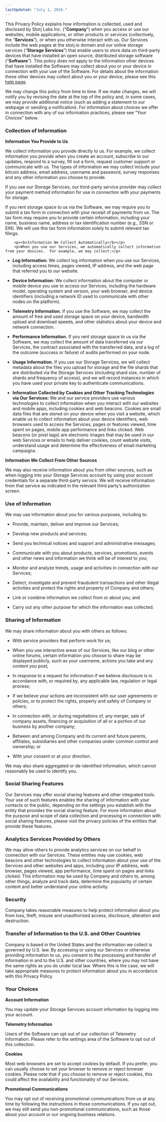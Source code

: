 ```yaml
---
lastUpdated: "July 1, 2016."
---
```


<p>This Privacy Policy explains how information is collected, used and disclosed by Storj Labs Inc. (“<b>Company</b>”) when you access or use our websites, mobile applications, or other products or services (collectively, the “<b>Services</b>”), or when you otherwise interact with us.  Our Services include the web pages at the storj.io domain and our online storage services (“<b>Storage Services</b>”) that enable users to store data on third-party devices that have installed an open source, distributed storage software (“<b>Software</b>”). This policy does not apply to the information other devices that have installed the Software may collect about you or your device in connection with your use of the Software. For details about the information these other devices may collect about you or your device, please see this <a href="storj-share-information.html" class="link">help page</a>.</p>

<p>We may change this policy from time to time.  If we make changes, we will notify you by revising the date at the top of the policy and, in some cases, we may provide additional notice (such as adding a statement to our webpage or sending a notification).  For information about choices we offer in connection with any of our information practices, please see “Your Choices” below.</p>

<h3>Collection of Information</h3>

<p><b>Information You Provide to Us</b></p>
<p>We collect information you provide directly to us.  For example, we collect information you provide when you create an account, subscribe to our updates, respond to a survey, fill out a form, request customer support or communicate with us.  The types of information we may collect include your bitcoin address, email address, username and password, survey responses and any other information you choose to provide.
<p>If you use our Storage Services, our third-party service provider may collect your payment method information for use in connection with your payments for storage. </p>
<p>If you rent storage space to us via the Software, we may require you to submit a tax form in connection with your receipt of payments from us.  The tax form may require you to provide certain information, including your name, business name, address or tax identification number (e.g., SSN or EIN).  We will use this tax form information solely to submit relevant tax filings.</p>

        <p><b>Information We Collect Automatically</b></p>
        <p>When you use our Services, we automatically collect information from your devices.  For example, we may collect:</p>
<ul>
    <li>
    <p><b>Log Information:</b>  We collect log information when you use our Services, including access times, pages viewed, IP address, and the web page that referred you to our website.</p>
    </li>
    <li>
    <p><b>Device Information:</b>  We collect information about the computer or mobile device you use to access our Services, including the hardware model, operating system and version, your web browser, and device identifiers (including a network ID used to communicate with other nodes on the platform).</p>
    </li>
    <li>
    <p><b>Telemetry Information.</b> If you use the Software, we may collect the amount of free and used storage space on your device, bandwidth upload and download speeds, and other statistics about your device and network connection. </p>
    </li>
    <li>
    <p><b>Performance Information.</b>  If you rent storage space to us via the Software, we may collect the amount of data transferred via our Services, the contract associated with the transferred data, and a log of the outcome (success or failure) of audits performed on your node.</p>
    </li>
    <li>
    <p><b>Usage Information.</b>  If you use our Storage Services, we will collect metadata about the files you upload for storage and the file shards that are distributed via the Storage Services (including shard size, number of shards and frequency of access), and we will record instances in which you have used your private key to authenticate communications.</p>
    </li>
    <li>
    <p><b>Information Collected by Cookies and Other Tracking Technologies via Our Services:</b>  We and our service providers use various technologies to collect information when you interact with our websites and mobile apps, including cookies and web beacons.  Cookies are small data files that are stored on your device when you visit a website, which enable us to collect information about your device identifiers, web browsers used to access the Services, pages or features viewed, time spent on pages, mobile app performance and links clicked.  Web beacons (or pixel tags) are electronic images that may be used in our web Services or emails to help deliver cookies, count website visits, understand usage and determine the effectiveness of email marketing campaigns.</p>
    </li>
</ul>
        <p><b>Information We Collect From Other Sources</b></p>
        <p>We may also receive information about you from other sources, such as when logging into your Storage Services account by using your account credentials for a separate third-party service.  We will receive information from that service as indicated in the relevant third party’s authorization screen.</p>

<h3>Use of Information</h3>
<p>We may use information about you for various purposes, including to:</p>
<ul>
    <li>
    <p>Provide, maintain, deliver and improve our Services;</p>
    </li>
    <li>
    <p>Develop new products and services;</p>
    </li>
    <li>
    <p>Send you technical notices and support and administrative messages;</p>
    </li>
    <li>
    <p>Communicate with you about products, services, promotions, events and other news and information we think will be of interest to you;</p>
    </li>
    <li>
    <p>Monitor and analyze trends, usage and activities in connection with our Services; </p>
    </li>
    <li>
    <p>Detect, investigate and prevent fraudulent transactions and other illegal activities and protect the rights and property of Company and others;</p>
    </li>
    <li>
    <p>Link or combine information we collect from or about you; and</p>
    </li>
    <li>
    <p>Carry out any other purpose for which the information was collected.</p>
    </li>
</ul>

<h3>Sharing of Information</h3>
<p>We may share information about you with others as follows:</p>
<ul>
    <li>
    <p>With service providers that perform work for us; </p>
    </li>
    <li>
    <p>When you use interactive areas of our Services, like our blog or other online forums, certain information you choose to share may be displayed publicly, such as your username, actions you take and any content you post; </p>
    </li>
    <li>
    <p>In response to a request for information if we believe disclosure is in accordance with, or required by, any applicable law, regulation or legal process;</p>
    </li>
    <li>
    <p>If we believe your actions are inconsistent with our user agreements or policies, or to protect the rights, property and safety of Company or others;</p>
    </li>
    <li>
    <p>In connection with, or during negotiations of, any merger, sale of company assets, financing or acquisition of all or a portion of our business by another company; </p>
    </li>
    <li>
    <p>Between and among Company and its current and future parents, affiliates, subsidiaries and other companies under common control and ownership; or</p>
    </li>
    <li>
    <p>With your consent or at your direction. </p>
    </li>
</ul>
<p>We may also share aggregated or de-identified information, which cannot reasonably be used to identify you.</p>

<h3>Social Sharing Features</h3>
<p>Our Services may offer social sharing features and other integrated tools. Your use of such features enables the sharing of information with your contacts or the public, depending on the settings you establish with the entity that provides the social sharing feature.  For more information about the purpose and scope of data collection and processing in connection with social sharing features, please visit the privacy policies of the entities that provide these features.</p>

<h3>Analytics Services Provided by Others</h3>
<p>We may allow others to provide analytics services on our behalf in connection with our Services. These entities may use cookies, web beacons and other technologies to collect information about your use of the Services and other websites and apps, including your IP address, web browser, pages viewed, app performance, time spent on pages and links clicked.  This information may be used by Company and others to, among other things, analyze and track data, determine the popularity of certain content and better understand your online activity.</p>

<h3>Security</h3>
<p>Company takes reasonable measures to help protect information about you from loss, theft, misuse and unauthorized access, disclosure, alteration and destruction.</p>

<h3>Transfer of Information to the U.S. and Other Countries</h3>
<p>Company is based in the United States and the information we collect is governed by U.S. law.  By accessing or using our Services or otherwise providing information to us, you consent to the processing and transfer of information in and to the U.S. and other countries, where you may not have the same rights as you do under local law.  Where this is the case, we will take appropriate measures to protect information about you in accordance with this Privacy Policy.</p>

<h3>Your Choices</h3>
<p><b>Account Information</b></p>
<p>You may update your Storage Services account information by logging into your account.</p>
<p><b>Telemetry Information</b></p>
<p>Users of the Software can opt out of our collection of Telemetry Information. Please refer to the settings area of the Software to opt out of this collection.</p>
<p><b>Cookies</b></p>
<p>Most web browsers are set to accept cookies by default.  If you prefer, you can usually choose to set your browser to remove or reject browser cookies.  Please note that if you choose to remove or reject cookies, this could affect the availability and functionality of our Services.</p>
<p><b>Promotional Communications</b></p>
<p>You may opt out of receiving promotional communications from us at any time by following the instructions in those communications.  If you opt out, we may still send you non-promotional communications, such as those about your account or our ongoing business relations.</p>
